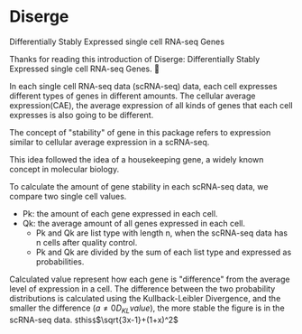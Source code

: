 # Diserge
Differentially Stably Expressed single cell RNA-seq Genes


Thanks for reading this introduction of Diserge: Differentially Stably Expressed single cell RNA-seq Genes. 🤗

In each single cell RNA-seq data (scRNA-seq) data, each cell expresses different types of genes in different amounts. 
The cellular average expression(CAE), the average expression of all kinds of genes that each cell expresses is also going to be different.

The concept of "stability" of gene in this package refers to expression similar to cellular average expression in a scRNA-seq.

This idea followed the idea of a housekeeping gene, a widely known concept in molecular biology.

To calculate the amount of gene stability in each scRNA-seq data, we compare two single cell values.

- Pk: the amount of each gene expressed in each cell. 
- Qk: the average amount of all genes expressed in each cell.
  - Pk and Qk are list type with length n, when the scRNA-seq data has n cells after quality control.
  - Pk and Qk are divided by the sum of each list type and expressed as probabilities.

Calculated value represent how each gene is "difference" from the average level of expression in a cell.
The difference between the two probability distributions is calculated using the Kullback-Leibler Divergence, and the smaller the difference ($a \ne 0$$D_{KL} value$), the more stable the figure is in the scRNA-seq data.
`$`this`$`$\sqrt{3x-1}+(1+x)^2$

